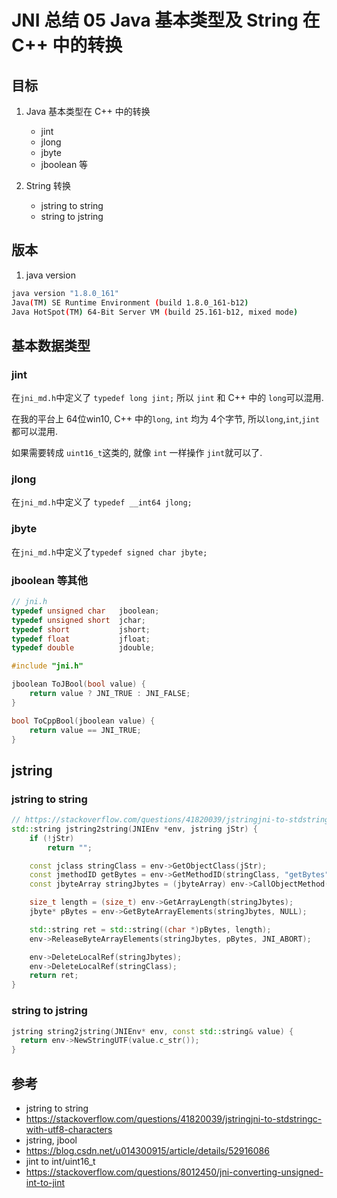 # JNI 总结 05 Java 基本类型及 String 在 C++ 中的转换

## 目标

1. Java 基本类型在 C++ 中的转换

	- jint
	- jlong
	- jbyte
	- jboolean 等

2. String 转换

	- jstring to string
	- string to jstring

## 版本

1. java version

```sh
java version "1.8.0_161"
Java(TM) SE Runtime Environment (build 1.8.0_161-b12)
Java HotSpot(TM) 64-Bit Server VM (build 25.161-b12, mixed mode)
```

## 基本数据类型

### jint

在`jni_md.h`中定义了 `typedef long jint;` 所以 `jint` 和 C++ 中的 `long`可以混用.

在我的平台上 64位win10, C++ 中的`long`, `int` 均为 4个字节, 所以`long`,`int`,`jint` 都可以混用.

如果需要转成 `uint16_t`这类的, 就像 `int` 一样操作 `jint`就可以了.
 
### jlong

在`jni_md.h`中定义了 `typedef __int64 jlong;`

### jbyte

在`jni_md.h`中定义了`typedef signed char jbyte;`

### jboolean 等其他

```cpp
// jni.h
typedef unsigned char   jboolean;
typedef unsigned short  jchar;
typedef short           jshort;
typedef float           jfloat;
typedef double          jdouble;
```

```cpp
#include "jni.h"

jboolean ToJBool(bool value) {
	return value ? JNI_TRUE : JNI_FALSE;
}

bool ToCppBool(jboolean value) {
	return value == JNI_TRUE;
}
```

## jstring 

### jstring to string

```cpp
// https://stackoverflow.com/questions/41820039/jstringjni-to-stdstringc-with-utf8-characters
std::string jstring2string(JNIEnv *env, jstring jStr) {
    if (!jStr)
        return "";

    const jclass stringClass = env->GetObjectClass(jStr);
    const jmethodID getBytes = env->GetMethodID(stringClass, "getBytes", "(Ljava/lang/String;)[B");
    const jbyteArray stringJbytes = (jbyteArray) env->CallObjectMethod(jStr, getBytes, env->NewStringUTF("UTF-8"));

    size_t length = (size_t) env->GetArrayLength(stringJbytes);
    jbyte* pBytes = env->GetByteArrayElements(stringJbytes, NULL);

    std::string ret = std::string((char *)pBytes, length);
    env->ReleaseByteArrayElements(stringJbytes, pBytes, JNI_ABORT);

    env->DeleteLocalRef(stringJbytes);
    env->DeleteLocalRef(stringClass);
    return ret;
}
```

### string to jstring

```cpp
jstring string2jstring(JNIEnv* env, const std::string& value) {
  return env->NewStringUTF(value.c_str());
}
```


## 参考

- jstring to string
- https://stackoverflow.com/questions/41820039/jstringjni-to-stdstringc-with-utf8-characters
- jstring, jbool
- https://blog.csdn.net/u014300915/article/details/52916086
- jint to int/uint16_t
- https://stackoverflow.com/questions/8012450/jni-converting-unsigned-int-to-jint





